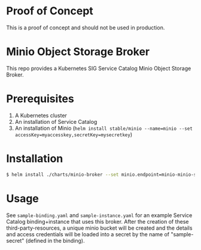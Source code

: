 # Proof of Concept

This is a proof of concept and should not be used in production.

# Minio Object Storage Broker

This repo provides a Kubernetes SIG Service Catalog Minio Object Storage Broker.

# Prerequisites

1. A Kubernetes cluster
2. An installation of Service Catalog
3. An installation of Minio (`helm install stable/minio --name=minio --set accessKey=myaccesskey,secretKey=mysecretkey`)

# Installation

```bash
$ helm install ./charts/minio-broker --set minio.endpoint=minio-minio-svc.default.svc.cluster.local:9000,minio.access_key_id=myaccesskey,minio.secret_access_key=mysecretkey
```

# Usage

See `sample-binding.yaml` and `sample-instance.yaml` for an example Service Catalog binding+instance that uses this broker. After the creation of these third-party-resources, a unique minio bucket will be created and the details and access credentials will be loaded into a secret by the name of "sample-secret" (defined in the binding).